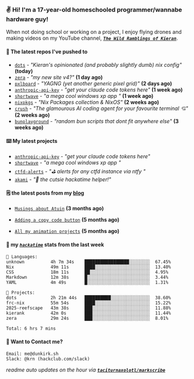 ### ✌️ Hi! I'm a 17-year-old homeschooled programmer/wannabe hardware guy!

When not doing school or working on a project, I enjoy flying drones and making videos on my YouTube channel, [**_`The Wild Ramblings of Kieran`_**](https://youtube.com/@kieran.rambles).

#### 👷 The latest repos I've pushed to

- [`dots`](https://github.com/taciturnaxolotl/dots) - _"Kieran's opinionated (and probably slightly dumb) nix config"_ **(today)**
- [`zera`](https://github.com/taciturnaxolotl/zera) - _"my new site v4?"_ **(1 day ago)**
- [`pxlboard`](https://github.com/taciturnaxolotl/pxlboard) - _"YAGNG (yet another generic pixel grid)"_ **(2 days ago)**
- [`anthropic-api-key`](https://github.com/taciturnaxolotl/anthropic-api-key) - _"get your claude code tokens here"_ **(1 week ago)**
- [`shortwave`](https://github.com/taciturnaxolotl/shortwave) - _"a mega cool windows xp app "_ **(1 week ago)**
- [`nixpkgs`](https://github.com/NixOS/nixpkgs) - _"Nix Packages collection & NixOS"_ **(2 weeks ago)**
- [`crush`](https://github.com/charmbracelet/crush) - _"The glamourous AI coding agent for your favourite terminal 💘"_ **(2 weeks ago)**
- [`bunplayground`](https://github.com/taciturnaxolotl/bunplayground) - _"random bun scripts that dont fit anywhere else"_ **(3 weeks ago)**

#### ⌨️ My latest projects

- [`anthropic-api-key`](https://github.com/taciturnaxolotl/anthropic-api-key) - _"get your claude code tokens here"_
- [`shortwave`](https://github.com/taciturnaxolotl/shortwave) - _"a mega cool windows xp app "_
- [`ctfd-alerts`](https://github.com/taciturnaxolotl/ctfd-alerts) - _"⛳ alerts for any ctfd instance via ntfy "_
- [`akami`](https://github.com/taciturnaxolotl/akami) - _"🌷 the cutsie hackatime helper!"_

#### 🗒️ the latest posts from my [blog](https://dunkirk.sh)

- [`Musings about Atuin`](https://dunkirk.sh/blog/atuin/) **(3 months ago)**

- [`Adding a copy code button`](https://dunkirk.sh/blog/adding-a-copy-button/) **(5 months ago)**

- [`All my animation projects`](https://dunkirk.sh/blog/my-animations/) **(5 months ago)**



#### 📡 my [_`hackatime`_](https://waka.hackclub.com) stats from the last week

```text
💾 Languages:
unknown          4h 7m 34s    █████████████████░░░░░░░░  67.45%
Nix              49m 11s      ████░░░░░░░░░░░░░░░░░░░░░  13.40%
CSS              18m 11s      ██░░░░░░░░░░░░░░░░░░░░░░░  4.95%
Markdown         12m 38s      █░░░░░░░░░░░░░░░░░░░░░░░░  3.44%
YAML             4m 49s       █░░░░░░░░░░░░░░░░░░░░░░░░  1.31%

💼 Projects:
dots             2h 21m 44s   ██████████░░░░░░░░░░░░░░░  38.60%
frc-nix          55m 54s      ████░░░░░░░░░░░░░░░░░░░░░  15.22%
2025-reefscape   43m 38s      ███░░░░░░░░░░░░░░░░░░░░░░  11.88%
kierank          42m 0s       ███░░░░░░░░░░░░░░░░░░░░░░  11.44%
zera             29m 24s      ███░░░░░░░░░░░░░░░░░░░░░░  8.01%

Total: 6 hrs 7 mins
```

#### 📮 Want to Contact me?

```text
Email: me@dunkirk.sh
Slack: @krn (hackclub.com/slack)
```

_readme auto updates on the hour via [**`taciturnaxolotl/markscribe`**](https://github.com/taciturnaxolotl/markscribe)_
